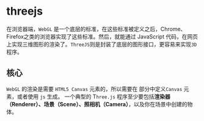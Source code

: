 # threejs

在浏览器端，`WebGL` 是一个底层的标准，在这些标准被定义之后，Chrome、Firefox之类的浏览器实现了这些标准。然后，就能通过 JavaScript 代码，在网页上实现三维图形的渲染了。`ThreeJS`则是封装了底层的图形接口，更容易来实现`3D`程序。



## 核心

`WebGL` 的渲染是需要 `HTML5 Canvas` 元素的，所以需要在 部分中定义`Canvas` 元素，或者使用 `js` 生成。
一个典型的 T`hree.js` 程序至少要包括**渲染器（Renderer）、场景（Scene）、照相机（Camera）**，以及你在场景中创建的物体。

